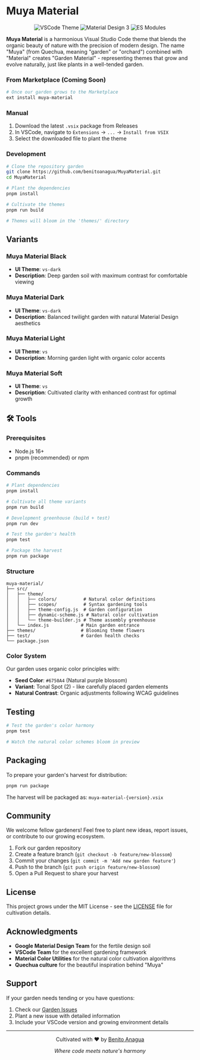 # Muya Material

<p align="center">
  <img src="https://img.shields.io/badge/VS%20Code-Theme-007ACC?style=for-the-badge&logo=visual-studio-code" alt="VSCode Theme">
  <img src="https://img.shields.io/badge/Material%20Design-3-757575?style=for-the-badge&logo=material-design" alt="Material Design 3">
  <img src="https://img.shields.io/badge/Type-ESM-3178C6?style=for-the-badge&logo=typescript" alt="ES Modules">
</p>

**Muya Material** is a harmonious Visual Studio Code theme that blends the organic beauty of nature with the precision of modern design. The name "Muya" (from Quechua, meaning "garden" or "orchard") combined with "Material" creates "Garden Material" - representing themes that grow and evolve naturally, just like plants in a well-tended garden.

### From Marketplace (Coming Soon)

```bash
# Once our garden grows to the Marketplace
ext install muya-material
```

### Manual

1. Download the latest `.vsix` package from Releases
2. In VSCode, navigate to `Extensions` → `...` → `Install from VSIX`
3. Select the downloaded file to plant the theme

### Development

```bash
# Clone the repository garden
git clone https://github.com/benitoanagua/MuyaMaterial.git
cd MuyaMaterial

# Plant the dependencies
pnpm install

# Cultivate the themes
pnpm run build

# Themes will bloom in the 'themes/' directory
```

## Variants

### Muya Material Black

- **UI Theme**: `vs-dark`
- **Description**: Deep garden soil with maximum contrast for comfortable viewing

### Muya Material Dark

- **UI Theme**: `vs-dark`
- **Description**: Balanced twilight garden with natural Material Design aesthetics

### Muya Material Light

- **UI Theme**: `vs`
- **Description**: Morning garden light with organic color accents

### Muya Material Soft

- **UI Theme**: `vs`
- **Description**: Cultivated clarity with enhanced contrast for optimal growth

## 🛠 Tools

### Prerequisites

- Node.js 16+
- pnpm (recommended) or npm

### Commands

```bash
# Plant dependencies
pnpm install

# Cultivate all theme variants
pnpm run build

# Development greenhouse (build + test)
pnpm run dev

# Test the garden's health
pnpm test

# Package the harvest
pnpm run package
```

### Structure

```
muya-material/
├── src/
│   ├── theme/
│   │   ├── colors/          # Natural color definitions
│   │   ├── scopes/          # Syntax gardening tools
│   │   ├── theme-config.js  # Garden configuration
│   │   ├── dynamic-scheme.js # Natural color cultivation
│   │   └── theme-builder.js # Theme assembly greenhouse
│   └── index.js            # Main garden entrance
├── themes/                 # Blooming theme flowers
├── test/                   # Garden health checks
└── package.json
```

### Color System

Our garden uses organic color principles with:

- **Seed Color**: `#6750A4` (Natural purple blossom)
- **Variant**: Tonal Spot (2) - like carefully placed garden elements
- **Natural Contrast**: Organic adjustments following WCAG guidelines

## Testing

```bash
# Test the garden's color harmony
pnpm test

# Watch the natural color schemes bloom in preview
```

## Packaging

To prepare your garden's harvest for distribution:

```bash
pnpm run package
```

The harvest will be packaged as: `muya-material-{version}.vsix`

## Community

We welcome fellow gardeners! Feel free to plant new ideas, report issues, or contribute to our growing ecosystem.

1. Fork our garden repository
2. Create a feature branch (`git checkout -b feature/new-blossom`)
3. Commit your changes (`git commit -m 'Add new garden feature'`)
4. Push to the branch (`git push origin feature/new-blossom`)
5. Open a Pull Request to share your harvest

## License

This project grows under the MIT License - see the [LICENSE](LICENSE) file for cultivation details.

## Acknowledgments

- **Google Material Design Team** for the fertile design soil
- **VSCode Team** for the excellent gardening framework
- **Material Color Utilities** for the natural color cultivation algorithms
- **Quechua culture** for the beautiful inspiration behind "Muya"

## Support

If your garden needs tending or you have questions:

1. Check our [Garden Issues](https://github.com/benitoanagua/MuyaMaterial/issues)
2. Plant a new issue with detailed information
3. Include your VSCode version and growing environment details

---

<p align="center">
Cultivated with ❤️ by <a href="https://github.com/benitoanagua">Benito Anagua</a>
</p>

<p align="center">
<em>Where code meets nature's harmony</em>
</p>
